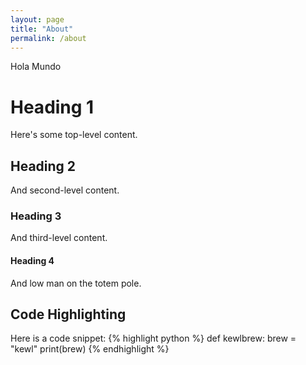 ```yaml
---
layout: page
title: "About"
permalink: /about
---
```


Hola Mundo

# Heading 1
Here's some top-level content.
## Heading 2
And second-level content.
### Heading 3
And third-level content.
#### Heading 4
And low man on the totem pole.

## Code Highlighting
Here is a code snippet:
{% highlight python %}
def kewlbrew:
  brew = "kewl"
  print(brew)
{% endhighlight %}
